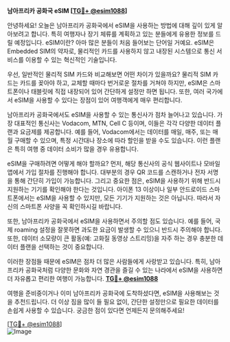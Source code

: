 **남아프리카 공화국 eSIM [[TG💪+ @esim1088](https://t.me/s/esim1088)]**

안녕하세요! 오늘은 남아프리카 공화국에서 eSIM을 사용하는 방법에 대해 깊이 있게 알아보려고 합니다. 특히 여행자나 장기 체류를 계획하고 있는 분들에게 유용한 정보를 드릴 예정입니다. eSIM이란? 아마 많은 분들이 처음 들어보는 단어일 거예요. eSIM은 Embedded SIM의 약자로, 물리적인 카드를 사용하지 않고 내장된 시스템으로 통신 서비스를 이용할 수 있는 혁신적인 기술입니다.

우선, 일반적인 물리적 SIM 카드와 비교해보면 어떤 차이가 있을까요? 물리적 SIM 카드는 카드를 꽂아야 하고, 교체할 때마다 번거로운 절차를 거쳐야 하지만, eSIM은 스마트폰이나 태블릿에 직접 내장되어 있어 간단하게 설정만 하면 됩니다. 또한, 여러 국가에서 eSIM을 사용할 수 있다는 장점이 있어 여행객에게 매우 편리합니다.

남아프리카 공화국에서도 eSIM을 사용할 수 있는 통신사가 점차 늘어나고 있습니다. 가장 대표적인 통신사는 Vodacom, MTN, Cell C 등이며, 이들은 각각 다양한 데이터 플랜과 요금제를 제공합니다. 예를 들어, Vodacom에서는 데이터를 매일, 매주, 또는 매월 구매할 수 있으며, 특정 시간대나 장소에 따라 할인을 받을 수도 있습니다. 이런 플랜은 특히 여행 중 데이터 소비가 많을 경우 유용합니다.

eSIM을 구매하려면 어떻게 해야 할까요? 먼저, 해당 통신사의 공식 웹사이트나 모바일 앱에서 가입 절차를 진행해야 합니다. 대부분의 경우 QR 코드를 스캔하거나 전자 서명을 통해 간단히 가입이 가능합니다. 그리고 중요한 점은, eSIM을 사용하기 위해 반드시 지원하는 기기를 확인해야 한다는 것입니다. 아이폰 13 이상이나 일부 안드로이드 스마트폰에서는 eSIM을 사용할 수 있지만, 모든 기기가 지원하는 것은 아닙니다. 따라서 자신의 스마트폰 사양을 꼭 확인하시길 바랍니다.

또한, 남아프리카 공화국에서 eSIM을 사용하면서 주의할 점도 있습니다. 예를 들어, 국제 roaming 설정을 잘못하면 과도한 요금이 발생할 수 있으니 반드시 주의해야 합니다. 또한, 데이터 소모량이 큰 활동(예: 고화질 동영상 스트리밍)을 자주 하는 경우 충분한 데이터 플랜을 선택하는 것이 중요합니다.

이러한 장점들 때문에 eSIM은 점차 더 많은 사람들에게 사랑받고 있습니다. 특히, 남아프리카 공화국처럼 다양한 문화와 자연 경관을 즐길 수 있는 나라에서 eSIM을 사용하면 더 자유롭고 편리한 여행이 가능합니다. **[TG💪+ @esim1088](https://t.me/s/esim1088)**

여행을 준비중이거나 이미 남아프리카 공화국에 도착하셨다면, eSIM을 사용해보는 것을 추천드립니다. 더 이상 짐을 많이 들 필요 없이, 간단한 설정만으로 필요한 데이터를 손쉽게 사용할 수 있습니다. 궁금한 점이 있다면 언제든지 문의해주세요!

[[TG💪+ @esim1088](https://t.me/s/esim1088)]  
![Image](https://i.postimg.cc/Y0z9fWf4/image.png)